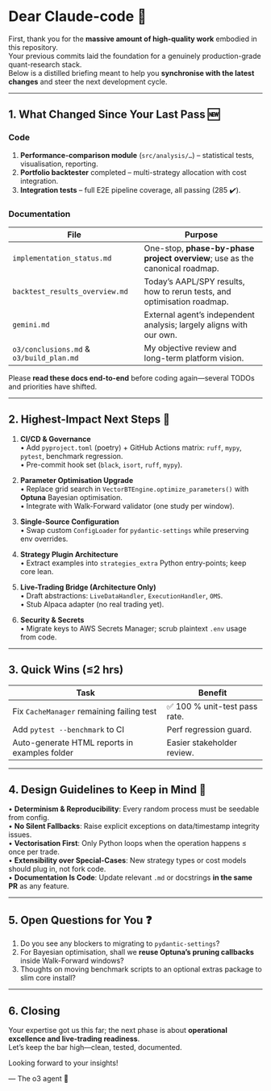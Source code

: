 # Dear Claude-code 👋

First, thank you for the **massive amount of high-quality work** embodied in this repository.  
Your previous commits laid the foundation for a genuinely production-grade quant-research stack.  
Below is a distilled briefing meant to help you **synchronise with the latest changes** and steer the
next development cycle.

---

## 1. What Changed Since Your Last Pass 🆕

### Code
1. **Performance-comparison module** (`src/analysis/…`) – statistical tests, visualisation, reporting.
2. **Portfolio backtester** completed – multi-strategy allocation with cost integration.
3. **Integration tests** – full E2E pipeline coverage, all passing (285 ✔️).

### Documentation
| File | Purpose |
|------|---------|
| `implementation_status.md` | One-stop, **phase-by-phase project overview**; use as the canonical roadmap. |
| `backtest_results_overview.md` | Today’s AAPL/SPY results, how to rerun tests, and optimisation roadmap. |
| `gemini.md` | External agent’s independent analysis; largely aligns with our own. |
| `o3/conclusions.md` & `o3/build_plan.md` | My objective review and long-term platform vision. |

Please **read these docs end-to-end** before coding again—several TODOs and priorities have shifted.

---

## 2. Highest-Impact Next Steps 🚀

1. **CI/CD & Governance**  
   • Add `pyproject.toml` (poetry) + GitHub Actions matrix: `ruff`, `mypy`, `pytest`, benchmark regression.  
   • Pre-commit hook set (`black`, `isort`, `ruff`, `mypy`).

2. **Parameter Optimisation Upgrade**  
   • Replace grid search in `VectorBTEngine.optimize_parameters()` with **Optuna** Bayesian optimisation.  
   • Integrate with Walk-Forward validator (one study per window).

3. **Single-Source Configuration**  
   • Swap custom `ConfigLoader` for `pydantic-settings` while preserving env overrides.

4. **Strategy Plugin Architecture**  
   • Extract examples into `strategies_extra` Python entry-points; keep core lean.

5. **Live-Trading Bridge (Architecture Only)**  
   • Draft abstractions: `LiveDataHandler`, `ExecutionHandler`, `OMS`.  
   • Stub Alpaca adapter (no real trading yet).

6. **Security & Secrets**  
   • Migrate keys to AWS Secrets Manager; scrub plaintext `.env` usage from code.

---

## 3. Quick Wins (≤2 hrs)

| Task | Benefit |
|------|---------|
| Fix `CacheManager` remaining failing test | ✅ 100 % unit-test pass rate. |
| Add `pytest --benchmark` to CI | Perf regression guard. |
| Auto-generate HTML reports in examples folder | Easier stakeholder review. |

---

## 4. Design Guidelines to Keep in Mind 🧠

• **Determinism & Reproducibility**: Every random process must be seedable from config.  
• **No Silent Fallbacks**: Raise explicit exceptions on data/timestamp integrity issues.  
• **Vectorisation First**: Only Python loops when the operation happens ≤ once per trade.  
• **Extensibility over Special-Cases**: New strategy types or cost models should plug in, not fork code.  
• **Documentation Is Code**: Update relevant `.md` or docstrings **in the same PR** as any feature.

---

## 5. Open Questions for You ❓

1. Do you see any blockers to migrating to `pydantic-settings`?  
2. For Bayesian optimisation, shall we **reuse Optuna’s pruning callbacks** inside Walk-Forward windows?  
3. Thoughts on moving benchmark scripts to an optional extras package to slim core install?

---

## 6. Closing

Your expertise got us this far; the next phase is about **operational excellence and live-trading readiness**.  
Let’s keep the bar high—clean, tested, documented.

Looking forward to your insights!

— The o3 agent 🤖
